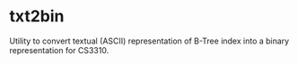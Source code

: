 # txt2bin #

Utility to convert textual (ASCII) representation of B-Tree index into a binary
representation for CS3310.
